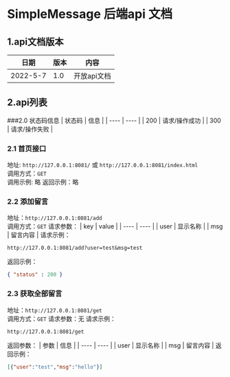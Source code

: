 # SimpleMessage 后端api 文档
## 1.api文档版本
| 日期 | 版本 | 内容 |
| ---- | ---- | ---- |
| 2022-5-7 | 1.0 | 开放api文档 |
## 2.api列表
###2.0 状态码信息
| 状态码 | 信息 |
| ---- | ---- |
| 200 | 请求/操作成功 |
| 300 | 请求/操作失败 |
### 2.1 首页接口
地址: `http://127.0.0.1:8081/` 或 `http://127.0.0.1:8081/index.html`   
调用方式：`GET`  
调用示例: 略
返回示例：略  
### 2.2 添加留言
地址：`http://127.0.0.1:8081/add`  
调用方式：`GET`
请求参数：
| key | value |
| ---- | ---- |
| user | 显示名称 |
| msg | 留言内容 |
请求示例：
```
http://127.0.0.1:8081/add?user=test&msg=test
```
返回示例：
```json
{ "status" : 200 }
```
### 2.3 获取全部留言
地址：`http://127.0.0.1:8081/get`  
调用方式：`GET`
请求参数：无
请求示例：
```
http://127.0.0.1:8081/get
```
返回参数：
| 参数 | 信息 |
| ---- | ---- |
| user | 显示名称 |
| msg | 留言内容 |
返回示例：
```json
[{"user":"test","msg":"hello"}]
```
